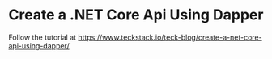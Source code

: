 # Create a .NET Core Api Using Dapper

Follow the tutorial at https://www.teckstack.io/teck-blog/create-a-net-core-api-using-dapper/